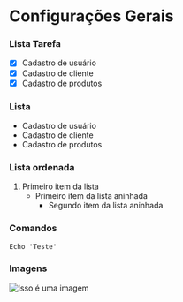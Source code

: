 # Configurações Gerais 



### Lista Tarefa

- [x] Cadastro de usuário
- [x] Cadastro de cliente
- [x] Cadastro de produtos

### Lista

- Cadastro de usuário
- Cadastro de cliente
- Cadastro de produtos

### Lista ordenada

1. Primeiro item da lista
     - Primeiro item da lista aninhada
       - Segundo item da lista aninhada

### Comandos
```
Echo 'Teste'
```

### Imagens
![Isso é uma imagem](https://myoctocat.com/assets/images/base-octocat.svg)




